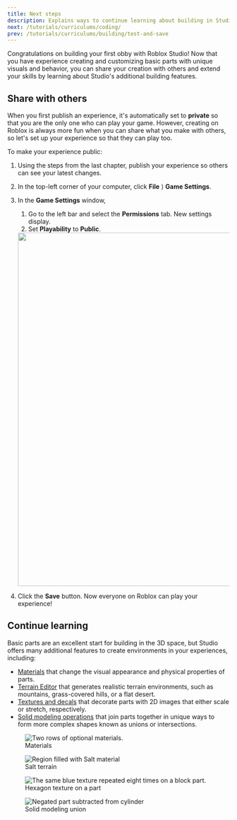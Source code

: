 ```yaml
---
title: Next steps
description: Explains ways to continue learning about building in Studio.
next: /tutorials/curriculums/coding/
prev: /tutorials/curriculums/building/test-and-save
---
```


Congratulations on building your first obby with Roblox Studio! Now that you have experience creating and customizing basic parts with unique visuals and behavior, you can share your creation with others and extend your skills by learning about Studio's additional building features.

## Share with others

When you first publish an experience, it's automatically set to **private** so that you are the only one who can play your game. However, creating on Roblox is always more fun when you can share what you make with others, so let's set up your experience so that they can play too.

To make your experience public:

1. Using the steps from the last chapter, publish your experience so others can see your latest changes.

1. In the top-left corner of your computer, click **File** &rang; **Game Settings**.

1. In the **Game Settings** window,
   1. Go to the left bar and select the **Permissions** tab. New settings display.
   1. Set **Playability** to **Public**.

   <img src="../../../assets/education/general/make-public.png" width="800" />

1. Click the **Save** button. Now everyone on Roblox can play your experience!

## Continue learning

Basic parts are an excellent start for building in the 3D space, but Studio offers many additional features to create environments in your experiences, including:

- [Materials](../../../parts/materials.md) that change the visual appearance and physical properties of parts.
- [Terrain Editor](../../../parts/terrain.md) that generates realistic terrain environments, such as mountains, grass-covered hills, or a flat desert.
- [Textures and decals](../../../parts/textures-decals.md) that decorate parts with 2D images that either scale or stretch, respectively.
- [Solid modeling operations](../../../parts/solid-modeling.md) that join parts together in unique ways to form more complex shapes known as unions or intersections.

<GridContainer numColumns="2">
  <figure>
    <img src="../../../assets/tutorials/building-lesson/materials.png" alt="Two rows of optional materials." />
    <figcaption>Materials</figcaption>
  </figure>
  <figure>
    <img src="../../../assets/studio/terrain-editor/Fill-Region.jpg" alt="Region filled with Salt material" />
    <figcaption>Salt terrain</figcaption>
  </figure>
  <figure>
    <img src="../../../assets/tutorials/building-lesson/Texture-On-Surface.jpg" alt="The same blue texture repeated eight times on a block part." />
    <figcaption>Hexagon texture on a part</figcaption>
  </figure>
  <figure>
    <img src="../../../assets/modeling/solid-modeling/Negate-Result.jpg"  alt="Negated part subtracted from cylinder" />
    <figcaption>Solid modeling union</figcaption>
  </figure>
</GridContainer>
